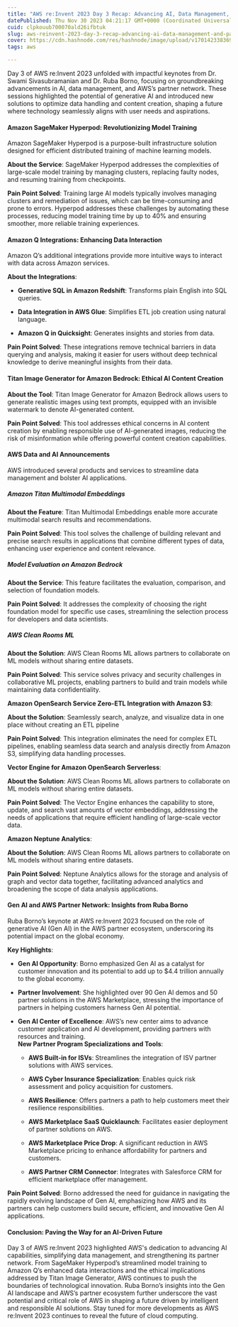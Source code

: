 ```yaml
---
title: "AWS re:Invent 2023 Day 3 Recap: Advancing AI, Data Management, and Partner Ecosystems"
datePublished: Thu Nov 30 2023 04:21:17 GMT+0000 (Coordinated Universal Time)
cuid: clpkouub700070ald26ifbtuk
slug: aws-reinvent-2023-day-3-recap-advancing-ai-data-management-and-partner-ecosystems
cover: https://cdn.hashnode.com/res/hashnode/image/upload/v1701423383691/0d948434-716b-4eb2-8174-c963fc96811c.webp
tags: aws

---
```


Day 3 of AWS re:Invent 2023 unfolded with impactful keynotes from Dr. Swami Sivasubramanian and Dr. Ruba Borno, focusing on groundbreaking advancements in AI, data management, and AWS’s partner network. These sessions highlighted the potential of generative AI and introduced new solutions to optimize data handling and content creation, shaping a future where technology seamlessly aligns with user needs and aspirations.

#### Amazon SageMaker Hyperpod: Revolutionizing Model Training

Amazon SageMaker Hyperpod is a purpose-built infrastructure solution designed for efficient distributed training of machine learning models.

**About the Service**: SageMaker Hyperpod addresses the complexities of large-scale model training by managing clusters, replacing faulty nodes, and resuming training from checkpoints.

**Pain Point Solved**: Training large AI models typically involves managing clusters and remediation of issues, which can be time-consuming and prone to errors. Hyperpod addresses these challenges by automating these processes, reducing model training time by up to 40% and ensuring smoother, more reliable training experiences.

#### Amazon Q Integrations: Enhancing Data Interaction

Amazon Q’s additional integrations provide more intuitive ways to interact with data across Amazon services.

**About the Integrations**:

* **Generative SQL in Amazon Redshift**: Transforms plain English into SQL queries.
    
* **Data Integration in AWS Glue**: Simplifies ETL job creation using natural language.
    
* **Amazon Q in Quicksight**: Generates insights and stories from data.
    

**Pain Point Solved**: These integrations remove technical barriers in data querying and analysis, making it easier for users without deep technical knowledge to derive meaningful insights from their data.

#### Titan Image Generator for Amazon Bedrock: Ethical AI Content Creation

**About the Tool**: Titan Image Generator for Amazon Bedrock allows users to generate realistic images using text prompts, equipped with an invisible watermark to denote AI-generated content.

**Pain Point Solved**: This tool addresses ethical concerns in AI content creation by enabling responsible use of AI-generated images, reducing the risk of misinformation while offering powerful content creation capabilities.

#### AWS Data and AI Announcements

AWS introduced several products and services to streamline data management and bolster AI applications.

##### **Amazon Titan Multimodal Embeddings**

**About the Feature**: Titan Multimodal Embeddings enable more accurate multimodal search results and recommendations.

**Pain Point Solved**: This tool solves the challenge of building relevant and precise search results in applications that combine different types of data, enhancing user experience and content relevance.

##### **Model Evaluation on Amazon Bedrock**

**About the Service**: This feature facilitates the evaluation, comparison, and selection of foundation models.

**Pain Point Solved**: It addresses the complexity of choosing the right foundation model for specific use cases, streamlining the selection process for developers and data scientists.

##### **AWS Clean Rooms ML**

**About the Solution**: AWS Clean Rooms ML allows partners to collaborate on ML models without sharing entire datasets.

**Pain Point Solved**: This service solves privacy and security challenges in collaborative ML projects, enabling partners to build and train models while maintaining data confidentiality.

**Amazon OpenSearch Service Zero-ETL Integration with Amazon S3**:

**About the Solution**: Seamlessly search, analyze, and visualize data in one place without creating an ETL pipeline

**Pain Point Solved**: This integration eliminates the need for complex ETL pipelines, enabling seamless data search and analysis directly from Amazon S3, simplifying data handling processes.

**Vector Engine for Amazon OpenSearch Serverless**:

**About the Solution**: AWS Clean Rooms ML allows partners to collaborate on ML models without sharing entire datasets.

**Pain Point Solved**: The Vector Engine enhances the capability to store, update, and search vast amounts of vector embeddings, addressing the needs of applications that require efficient handling of large-scale vector data.

**Amazon Neptune Analytics**:

**About the Solution**: AWS Clean Rooms ML allows partners to collaborate on ML models without sharing entire datasets.

**Pain Point Solved**: Neptune Analytics allows for the storage and analysis of graph and vector data together, facilitating advanced analytics and broadening the scope of data analysis applications.

#### Gen AI and AWS Partner Network: Insights from Ruba Borno

Ruba Borno’s keynote at AWS re:Invent 2023 focused on the role of generative AI (Gen AI) in the AWS partner ecosystem, underscoring its potential impact on the global economy.

**Key Highlights**:

* **Gen AI Opportunity**: Borno emphasized Gen AI as a catalyst for customer innovation and its potential to add up to $4.4 trillion annually to the global economy.
    
* **Partner Involvement**: She highlighted over 90 Gen AI demos and 50 partner solutions in the AWS Marketplace, stressing the importance of partners in helping customers harness Gen AI potential.
    
* **Gen AI Center of Excellence**: AWS’s new center aims to advance customer application and AI development, providing partners with resources and training.  
    **New Partner Program Specializations and Tools**:
    
    * **AWS Built-in for ISVs**: Streamlines the integration of ISV partner solutions with AWS services.
        
    * **AWS Cyber Insurance Specialization**: Enables quick risk assessment and policy acquisition for customers.
        
    * **AWS Resilience**: Offers partners a path to help customers meet their resilience responsibilities.
        
    * **AWS Marketplace SaaS Quicklaunch**: Facilitates easier deployment of partner solutions on AWS.
        
    * **AWS Marketplace Price Drop**: A significant reduction in AWS Marketplace pricing to enhance affordability for partners and customers.
        
    * **AWS Partner CRM Connector**: Integrates with Salesforce CRM for efficient marketplace offer management.
        

**Pain Point Solved**: Borno addressed the need for guidance in navigating the rapidly evolving landscape of Gen AI, emphasizing how AWS and its partners can help customers build secure, efficient, and innovative Gen AI applications.

#### Conclusion: Paving the Way for an AI-Driven Future

Day 3 of AWS re:Invent 2023 highlighted AWS's dedication to advancing AI capabilities, simplifying data management, and strengthening its partner network. From SageMaker Hyperpod’s streamlined model training to Amazon Q’s enhanced data interactions and the ethical implications addressed by Titan Image Generator, AWS continues to push the boundaries of technological innovation. Ruba Borno’s insights into the Gen AI landscape and AWS’s partner ecosystem further underscore the vast potential and critical role of AWS in shaping a future driven by intelligent and responsible AI solutions. Stay tuned for more developments as AWS re:Invent 2023 continues to reveal the future of cloud computing.